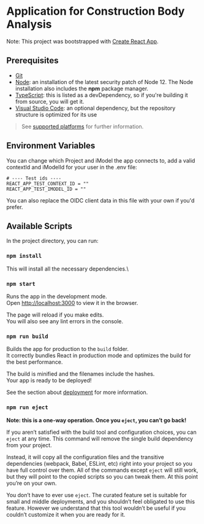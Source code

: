 # Application for Construction Body Analysis

Note: This project was bootstrapped with [Create React App](https://github.com/facebook/create-react-app).

## Prerequisites

- [Git](https://git-scm.com/)
- [Node](https://nodejs.org/en/): an installation of the latest security patch of Node 12. The Node installation also includes the **npm** package manager.
- [TypeScript](https://www.typescriptlang.org/): this is listed as a devDependency, so if you're building it from source, you will get it.
- [Visual Studio Code](https://code.visualstudio.com/): an optional dependency, but the repository structure is optimized for its use

> See [supported platforms](https://github.com/imodeljs/imodeljs/blob/master/docs/learning/SupportedPlatforms.md) for further information.

## Environment Variables

You can change which Project and iModel the app connects to, add a valid contextId and iModelId for your user in the .env file:

```
# ---- Test ids ----
REACT_APP_TEST_CONTEXT_ID = ""
REACT_APP_TEST_IMODEL_ID = ""
```

You can also replace the OIDC client data in this file with your own if you'd prefer.

## Available Scripts

In the project directory, you can run:

### `npm install`

This will install all the necessary dependencies.\

### `npm start`

Runs the app in the development mode.\
Open [http://localhost:3000](http://localhost:3000) to view it in the browser.

The page will reload if you make edits.\
You will also see any lint errors in the console.

### `npm run build`

Builds the app for production to the `build` folder.\
It correctly bundles React in production mode and optimizes the build for the best performance.

The build is minified and the filenames include the hashes.\
Your app is ready to be deployed!

See the section about [deployment](https://facebook.github.io/create-react-app/docs/deployment) for more information.

### `npm run eject`

**Note: this is a one-way operation. Once you `eject`, you can’t go back!**

If you aren’t satisfied with the build tool and configuration choices, you can `eject` at any time. This command will remove the single build dependency from your project.

Instead, it will copy all the configuration files and the transitive dependencies (webpack, Babel, ESLint, etc) right into your project so you have full control over them. All of the commands except `eject` will still work, but they will point to the copied scripts so you can tweak them. At this point you’re on your own.

You don’t have to ever use `eject`. The curated feature set is suitable for small and middle deployments, and you shouldn’t feel obligated to use this feature. However we understand that this tool wouldn’t be useful if you couldn’t customize it when you are ready for it.
